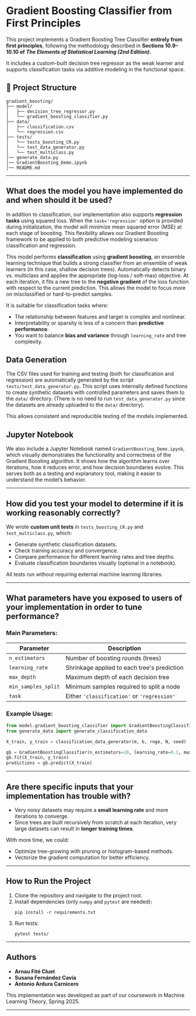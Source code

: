 # Gradient Boosting Classifier from First Principles

This project implements a Gradient Boosting Tree Classifier **entirely from first principles**, following the methodology described in **Sections 10.9–10.10 of *The Elements of Statistical Learning (2nd Edition)*.**

It includes a custom-built decision tree regressor as the weak learner and supports classification tasks via additive modeling in the functional space.

## 📁 Project Structure

```
gradient_boosting/
├── model/
│   ├── decision_tree_regressor.py
│   └── gradient_boosting_classifier.py
├── data/
│   ├── classification.csv
│   └── regression.csv
├── tests/
│   └── tests_boosting_CR.py
│   └── test_data_generator.py
│   └── test_multiclass.py
│── generate_data.py
│── GradientBoosting_Demo.ipynb
│── README.md
```

---

## What does the model you have implemented do and when should it be used?

In addition to classification, our implementation also supports **regression tasks** using squared loss. When the `task='regression'` option is provided during initialization, the model will minimize mean squared error (MSE) at each stage of boosting. This flexibility allows our Gradient Boosting framework to be applied to both predictive modeling scenarios: classification and regression.


This model performs **classification** using **gradient boosting**, an ensemble learning technique that builds a strong classifier from an ensemble of weak learners (in this case, shallow decision trees). Automatically detects binary vs. multiclass and applies the appropriate (log-loss / soft-max) objective. At each iteration, it fits a new tree to the **negative gradient** of the loss function with respect to the current prediction. This allows the model to focus more on misclassified or hard-to-predict samples.

It is suitable for classification tasks where:
- The relationship between features and target is complex and nonlinear.
- Interpretability or sparsity is less of a concern than **predictive performance**.
- You want to balance **bias and variance** through `learning_rate` and tree complexity.


## Data Generation

The CSV files used for training and testing (both for classification and regression) are automatically generated by the script `tests/test_data_generator.py`. 
This script uses internally defined functions to create synthetic datasets with controlled parameters and saves them to the `data/` directory. 
(There is no need to run `test_data_generator.py` since the datasets are already uploaded to the `data/` directory). 

This allows consistent and reproducible testing of the models implemented.

## Jupyter Notebook

We also include a Jupyter Notebook named `GradientBoosting_Demo.ipynb`, which visually demonstrates the functionality and correctness of the Gradient Boosting algorithm. 
It shows how the algorithm learns over iterations, how it reduces error, and how decision boundaries evolve. This serves both as a testing and explanatory tool, making it easier to understand the model’s behavior.


---

## How did you test your model to determine if it is working reasonably correctly?

We wrote **custom unit tests** in `tests_boosting_CR.py` and `test_multiclass.py`, which:
- Generate synthetic classification datasets.
- Check training accuracy and convergence.
- Compare performance for different learning rates and tree depths.
- Evaluate classification boundaries visually (optional in a notebook).

All tests run without requiring external machine learning libraries.

---

## What parameters have you exposed to users of your implementation in order to tune performance?

### Main Parameters:

| Parameter         | Description                                      |
|------------------|--------------------------------------------------|
| `n_estimators`    | Number of boosting rounds (trees)               |
| `learning_rate`   | Shrinkage applied to each tree's prediction     |
| `max_depth`       | Maximum depth of each decision tree             |
| `min_samples_split` | Minimum samples required to split a node      |
| `task`            | Either `'classification'` or `'regression'`     |

### Example Usage:

```python
from model.gradient_boosting_classifier import GradientBoostingClassifier
from generate_data import generate_classification_data

X_train, y_train = classification_data_generator(m, b, rnge, N, seed)

gb = GradientBoostingClassifier(n_estimators=10, learning_rate=0.1, max_depth=2)
gb.fit(X_train, y_train)
predictions = gb.predict(X_train)
```

---

## Are there specific inputs that your implementation has trouble with?

- Very noisy datasets may require a **small learning rate** and more iterations to converge.
- Since trees are built recursively from scratch at each iteration, very large datasets can result in **longer training times**.

With more time, we could:
- Optimize tree-growing with pruning or histogram-based methods.
- Vectorize the gradient computation for better efficiency.

---

## How to Run the Project

1. Clone the repository and navigate to the project root.
2. Install dependencies (only `numpy` and `pytest` are needed):
   ```
   pip install -r requirements.txt
   ```
3. Run tests:
   ```
   pytest tests/
   ```

---

## Authors

- **Arnau Fité Cluet**
- **Susana Fernández Cavia**
- **Antonio Ardura Carnicero**

This implementation was developed as part of our coursework in Machine Learning Theory, Spring 2025.

---
